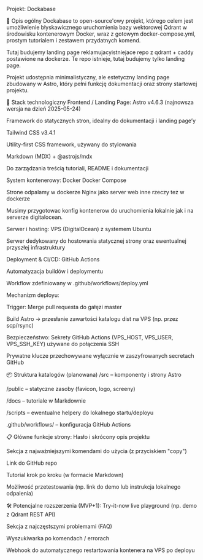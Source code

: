 Projekt: Dockabase

🔧 Opis ogólny
Dockabase to open-source'owy projekt, którego celem jest umożliwienie błyskawicznego uruchomienia bazy wektorowej Qdrant w środowisku kontenerowym Docker, wraz z gotowym docker-compose.yml, prostym tutorialem i zestawem przydatnych komend.

Tutaj budujemy landing page reklamujacyistniejace repo z qdrant + caddy postawione na dockerze. Te repo istnieje, tutaj budujemy tylko landing page.

Projekt udostępnia minimalistyczny, ale estetyczny landing page zbudowany w Astro, który pełni funkcję dokumentacji oraz strony startowej projektu.

🧱 Stack technologiczny
Frontend / Landing Page:
Astro v4.6.3 (najnowsza wersja na dzień 2025-05-24)

Framework do statycznych stron, idealny do dokumentacji i landing page’y

Tailwind CSS v3.4.1

Utility-first CSS framework, używany do stylowania

Markdown (MDX) + @astrojs/mdx

Do zarządzania treścią tutoriali, README i dokumentacji

System kontenerowy:
Docker
Docker Compose

Strone odpalamy w dockerze
Nginx jako server web
inne rzeczy tez w dockerze

Musimy przygotowac konfig kontenerow do uruchomienia lokalnie jak i na serverze digitalocean.


Serwer i hosting:
VPS (DigitalOcean) z systemem Ubuntu

Serwer dedykowany do hostowania statycznej strony oraz ewentualnej przyszłej infrastruktury

Deployment & CI/CD:
GitHub Actions

Automatyzacja buildów i deploymentu

Workflow zdefiniowany w .github/workflows/deploy.yml

Mechanizm deployu:

Trigger: Merge pull requesta do gałęzi master

Build Astro → przesłanie zawartości katalogu dist na VPS (np. przez scp/rsync)

Bezpieczeństwo:
Sekrety GitHub Actions (VPS_HOST, VPS_USER, VPS_SSH_KEY) używane do połączenia SSH

Prywatne klucze przechowywane wyłącznie w zaszyfrowanych secretach GitHub

📦 Struktura katalogów (planowana)
/src – komponenty i strony Astro

/public – statyczne zasoby (favicon, logo, screeny)

/docs – tutoriale w Markdownie

/scripts – ewentualne helpery do lokalnego startu/deployu

.github/workflows/ – konfiguracja GitHub Actions

📋 Główne funkcje strony:
Hasło i skrócony opis projektu

Sekcja z najważniejszymi komendami do użycia (z przyciskiem "copy")

Link do GitHub repo

Tutorial krok po kroku (w formacie Markdown)

Możliwość przetestowania (np. link do demo lub instrukcja lokalnego odpalenia)

🛠️ Potencjalne rozszerzenia (MVP+1):
Try-it-now live playground (np. demo z Qdrant REST API)

Sekcja z najczęstszymi problemami (FAQ)

Wyszukiwarka po komendach / errorach

Webhook do automatycznego restartowania kontenera na VPS po deployu